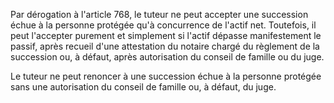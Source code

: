 Par dérogation à l'article 768, le tuteur ne peut accepter une succession échue à la personne protégée qu'à concurrence de l'actif net. Toutefois, il peut l'accepter purement et simplement si l'actif dépasse manifestement le passif, après recueil d'une attestation du notaire chargé du règlement de la succession ou, à défaut, après autorisation du conseil de famille ou du juge.

Le tuteur ne peut renoncer à une succession échue à la personne protégée sans une autorisation du conseil de famille ou, à défaut, du juge.
